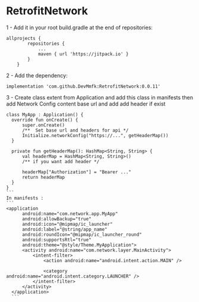 # RetrofitNetwork
1 - Add it in your root build.gradle at the end of repositories:
```
allprojects {
		repositories {
			...
			maven { url 'https://jitpack.io' }
		}
	}
  ```
 2 - Add the dependency:
  ```
  implementation 'com.github.DevMmfk:RetrofitNetwork:0.0.11'
  ```
3 - Create class extent from Application and add this class in manifests then add Network Config content base url and add add header if exist
  ````
  class MyApp : Application() {
    override fun onCreate() {
        super.onCreate()
        /**  Set base url and headers for api */
        Initialize.networkConfig("https://...", getHeaderMap())
    }

    private fun getHeaderMap(): HashMap<String, String> {
        val headerMap = HashMap<String, String>()
        /** if you want add header */

        headerMap["Authorization"] = "Bearer ..."
        return headerMap
    }
}
```
In manifests : 
```
 <application
        android:name="com.network.app.MyApp"
        android:allowBackup="true"
        android:icon="@mipmap/ic_launcher"
        android:label="@string/app_name"
        android:roundIcon="@mipmap/ic_launcher_round"
        android:supportsRtl="true"
        android:theme="@style/Theme.MyApplication">
        <activity android:name="com.network.layer.MainActivity">
            <intent-filter>
                <action android:name="android.intent.action.MAIN" />

                <category android:name="android.intent.category.LAUNCHER" />
            </intent-filter>
        </activity>
    </application>
    ```
    
